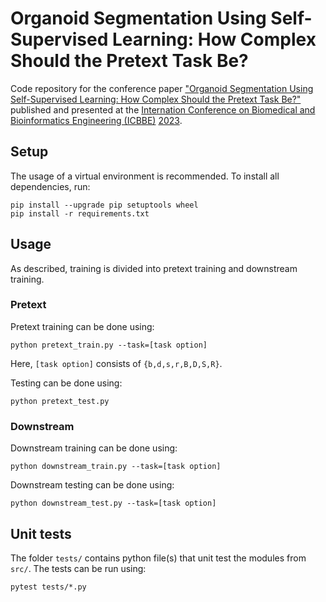 # Organoid Segmentation Using Self-Supervised Learning: How Complex Should the Pretext Task Be?
Code repository for the conference paper ["Organoid Segmentation Using Self-Supervised Learning: How Complex Should the Pretext Task Be?"](https://doi.org/10.1145/3637732.3637772) published and presented at the [Internation Conference on Biomedical and Bioinformatics Engineering (ICBBE)](https://www.icbbe.com/) [2023](https://dl.acm.org/doi/proceedings/10.1145/3637732).

## Setup
The usage of a virtual environment is recommended. To install all dependencies, run:
```
pip install --upgrade pip setuptools wheel
pip install -r requirements.txt
```

## Usage
As described, training is divided into pretext training and downstream training.
### Pretext
Pretext training can be done using:
```
python pretext_train.py --task=[task option]
```
Here, `[task option]` consists of `{b,d,s,r,B,D,S,R}`.

Testing can be done using:
```
python pretext_test.py
```

### Downstream
Downstream training can be done using:
```
python downstream_train.py --task=[task option]
```

Downstream testing can be done using:
```
python downstream_test.py --task=[task option]
```

## Unit tests
The folder `tests/` contains python file(s) that unit test the modules from `src/`. The tests can be run using:
```
pytest tests/*.py
```

